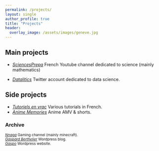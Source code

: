 ```yaml
---
permalink: /projects/
layout: single
author_profile: true
title: "Projects"
header:
  overlay_image: /assets/images/geneve.jpg
---
```


## Main projects

- [*SciencesPrepa*](https://www.youtube.com/@sciencesprepa)
French Youtube channel dedicated to science (mainly mathematics)

- [*Datalitics*](https://x.com/datalitics)
Twitter account dedicated to data science.



## Side projects

- [*Tutoriels en vrac*](https://www.youtube.com/channel/UCo-qkV187HhALYFvtq8fYxA) Various tutorials in French.
- [*Anime Memories*](https://www.youtube.com/channel/UC08isU1hjTjGIvLHQZ1uIIw) Anime AMV & shorts.


### Archive
<sub>[*Nnaga*](https://www.youtube.com/@Gaspa93100) Gaming channel (mainly minecraft).</sub><br>
<sub>[*Gaspard Berthelier*](https://gaspardberthelier.home.blog/) Wordpress blog.</sub><br>
<sub>[*Gaspo*](https://gaspo125063974.wordpress.com/) Wordpress website.</sub><br>
